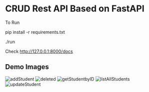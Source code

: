# CRUD Rest API Based on FastAPI 

To Run

pip install -r requirements.txt

./run

Check http://127.0.0.1:8000/docs 



## Demo Images
![addStudent](https://user-images.githubusercontent.com/6829736/113171596-9f544280-9215-11eb-9162-9e4923432a35.jpg)
![deleted ](https://user-images.githubusercontent.com/6829736/113171606-a0856f80-9215-11eb-9b8a-55b89bc2fad6.jpg)
![getStudentbyID](https://user-images.githubusercontent.com/6829736/113171613-a1b69c80-9215-11eb-8183-81d008dd101b.jpg)
![listAllStudents](https://user-images.githubusercontent.com/6829736/113171616-a2e7c980-9215-11eb-9ca8-9b56921cf5c2.jpg)
![updateStudent](https://user-images.githubusercontent.com/6829736/113171623-a4b18d00-9215-11eb-9e63-a72160b59b7b.jpg)

